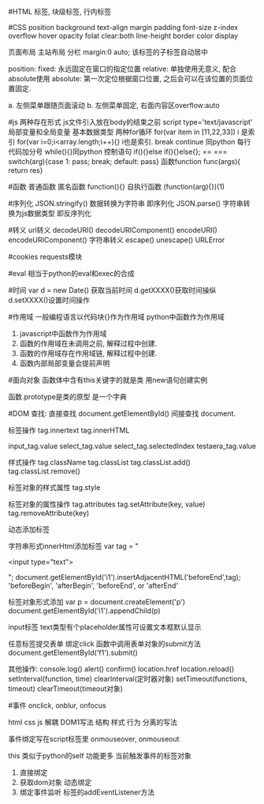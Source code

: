 #HTML
标签, 块级标签, 行内标签

#CSS
position
background
text-align
margin
padding
font-size
z-index
overflow
hover
opacity
folat
clear:both
line-height
border
color
display

页面布局
 主站布局
  分栏
margin:0 auto;
该标签的子标签自动居中

position:
fixed:  永远固定在窗口的指定位置
relative: 单独使用无意义, 配合absolute使用
absolute: 第一次定位根据窗口位置, 之后会可以在该位置的页面位置固定.

a. 左侧菜单跟随页面滚动
b. 左侧菜单固定, 右面内容区overflow:auto

#js
两种存在形式
js文件引入放在body的结束之前
script type='text/javascript'
局部变量和全局变量
基本数据类型
两种for循环 for(var item in [11,22,33])  i 是索引 for(var i=0;i<array.length;i++){} i也是索引.
break continue 同python
每行代码加分号
while(){}同python
控制语句 if(){}else if(){}else{}; == ===
switch(arg){case 1: pass; break; default: pass}
函数function func(args){ return res}


#函数
普通函数
匿名函数
function(){}
自执行函数
(function(arg){})(1)

#序列化
JSON.stringify() 数据转换为字符串 即序列化
JSON.parse() 字符串转换为js数据类型 即反序列化

#转义
url转义
decodeURI()
decodeURIComponent()
encodeURI()
encodeURIComponent()
字符串转义
escape()
unescape()
URLError

#cookies
requests模块

#eval
相当于python的eval和exec的合成

#时间
var d = new Date()
获取当前时间
d.getXXXX()获取时间操纵
d.setXXXX()设置时间操作

#作用域
一般编程语言以代码块{}作为作用域
python中函数作为作用域
1. javascript中函数作为作用域
2. 函数的作用域在未调用之前, 解释过程中创建.
3. 函数的作用域存在作用域链, 解释过程中创建.
4. 函数内部局部变量会提前声明

#面向对象
函数体中含有this关键字的就是类
用new语句创建实例

函数.prototype是类的原型 是一个字典

#DOM
查找:
直接查找 document.getElementById()
间接查找 document.

标签操作
tag.innertext
tag.innerHTML

input_tag.value
select_tag.value
select_tag.selectedIndex
testaera_tag.value

样式操作
tag.className
tag.classList
tag.classList.add()
tag.classList.remove()

标签对象的样式属性
tag.style

标签对象的属性操作
tag.attributes
tag.setAttribute(key, value)
tag.removeAttribute(key)

动态添加标签

字符串形式innerHtml添加标签
var tag = "<p><input type=\"text\"></p>";
document.getElementById('i1').insertAdjacentHTML('beforeEnd',tag);
'beforeBegin', 'afterBegin', 'beforeEnd', or 'afterEnd'

标签对象形式添加
var p = document.createElement('p')
document.getElementById('i1').appendChild(p)

input标签 text类型有个placeholder属性可设置文本框默认显示

任意标签提交表单
绑定click 函数中调用表单对象的submit方法
document.getElementById('f1').submit()

其他操作:
console.log()
alert()
confirm()
location.href
location.reload()
setInterval(function, time)
clearInterval(定时器对象)
setTimeout(functions, timeout)
clearTimeout(timeout对象)

#事件
onclick, onblur, onfocus

html css js 解耦 DOM1写法
结构 样式 行为 分离的写法

事件绑定写在script标签里
onmouseover, onmouseout

this 类似于python的self 功能更多
当前触发事件的标签对象

1. 直接绑定
2. 获取dom对象 动态绑定
3. 绑定事件监听 标签的addEventListener方法
